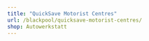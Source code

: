```yaml
---
title: "QuickSave Motorist Centres"
url: /blackpool/quicksave-motorist-centres/
shop: Autowerkstatt
---
```

